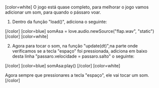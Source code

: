 [color=white]
O jogo está quase completo, para melhorar o jogo vamos adicionar um som, para quando o pássaro voar. 

1. Dentro da função "load()", adiciona o seguinte:

[/color] [color=blue]
    somAsa = love.audio.newSource("flap.wav", "static")
[/color] [color=white]

2. Agora para tocar o som, na função "update(dt)",na parte onde verificamos se a tecla 
"espaço" foi pressionada, adiciona em baixo desta linha "passaro.velocidade = passaro.salto" 
o seguinte:

[/color] [color=blue]
    somAsa:play()
[/color] [color=white]

Agora sempre que pressionares a tecla "espaço", ele vai tocar um som.
[/color] 